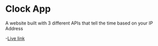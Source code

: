 # Clock App

A website built with 3 different APIs that tell the time based on your IP Address

-[Live link](https://clock-fordevsjs.netlify.app)

